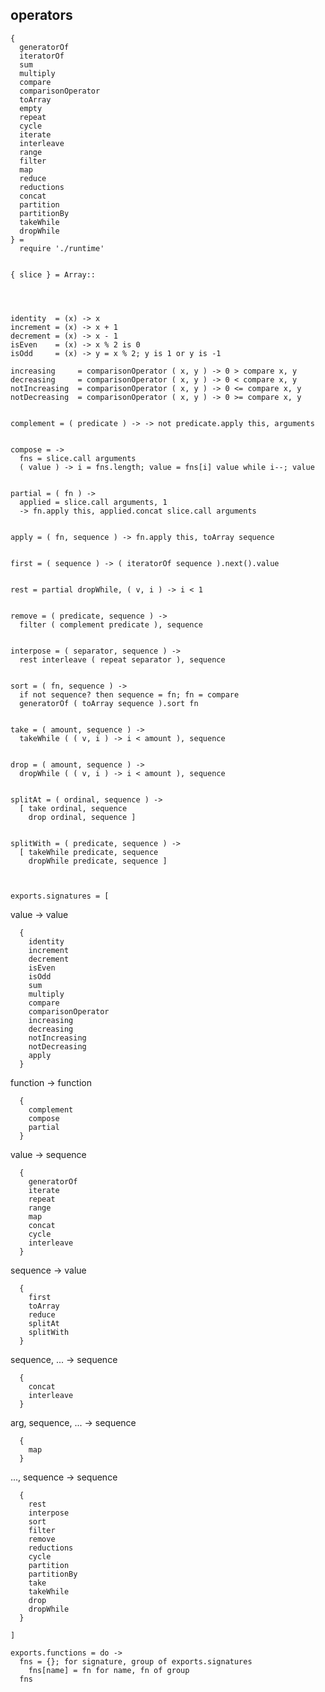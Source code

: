## operators

    {
      generatorOf
      iteratorOf
      sum
      multiply
      compare
      comparisonOperator
      toArray
      empty
      repeat
      cycle
      iterate
      interleave
      range
      filter
      map
      reduce
      reductions
      concat
      partition
      partitionBy
      takeWhile
      dropWhile
    } =
      require './runtime'


    { slice } = Array::




    identity  = (x) -> x
    increment = (x) -> x + 1
    decrement = (x) -> x - 1
    isEven    = (x) -> x % 2 is 0
    isOdd     = (x) -> y = x % 2; y is 1 or y is -1

    increasing     = comparisonOperator ( x, y ) -> 0 > compare x, y
    decreasing     = comparisonOperator ( x, y ) -> 0 < compare x, y
    notIncreasing  = comparisonOperator ( x, y ) -> 0 <= compare x, y
    notDecreasing  = comparisonOperator ( x, y ) -> 0 >= compare x, y


    complement = ( predicate ) -> -> not predicate.apply this, arguments


    compose = ->
      fns = slice.call arguments
      ( value ) -> i = fns.length; value = fns[i] value while i--; value


    partial = ( fn ) ->
      applied = slice.call arguments, 1
      -> fn.apply this, applied.concat slice.call arguments


    apply = ( fn, sequence ) -> fn.apply this, toArray sequence


    first = ( sequence ) -> ( iteratorOf sequence ).next().value


    rest = partial dropWhile, ( v, i ) -> i < 1


    remove = ( predicate, sequence ) ->
      filter ( complement predicate ), sequence


    interpose = ( separator, sequence ) ->
      rest interleave ( repeat separator ), sequence


    sort = ( fn, sequence ) ->
      if not sequence? then sequence = fn; fn = compare
      generatorOf ( toArray sequence ).sort fn


    take = ( amount, sequence ) ->
      takeWhile ( ( v, i ) -> i < amount ), sequence


    drop = ( amount, sequence ) ->
      dropWhile ( ( v, i ) -> i < amount ), sequence


    splitAt = ( ordinal, sequence ) ->
      [ take ordinal, sequence
        drop ordinal, sequence ]


    splitWith = ( predicate, sequence ) ->
      [ takeWhile predicate, sequence
        dropWhile predicate, sequence ]



    exports.signatures = [

value -> value

      {
        identity
        increment
        decrement
        isEven
        isOdd
        sum
        multiply
        compare
        comparisonOperator
        increasing
        decreasing
        notIncreasing
        notDecreasing
        apply
      }

function -> function

      {
        complement
        compose
        partial
      }

value -> sequence

      {
        generatorOf
        iterate
        repeat
        range
        map
        concat
        cycle
        interleave
      }

sequence -> value

      {
        first
        toArray
        reduce
        splitAt
        splitWith
      }

sequence, ... -> sequence

      {
        concat
        interleave
      }

arg, sequence, ... -> sequence

      {
        map
      }

..., sequence -> sequence

      {
        rest
        interpose
        sort
        filter
        remove
        reductions
        cycle
        partition
        partitionBy
        take
        takeWhile
        drop
        dropWhile
      }

    ]

    exports.functions = do ->
      fns = {}; for signature, group of exports.signatures
        fns[name] = fn for name, fn of group
      fns

